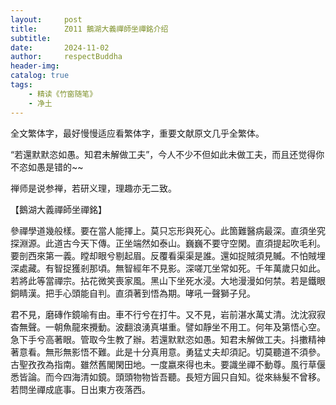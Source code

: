 ```yaml
---
layout:     post
title:      Z011 鵝湖大義禪師坐禪銘介绍
subtitle:   
date:       2024-11-02
author:     respectBuddha
header-img: 
catalog: true
tags:
    - 精读《竹窗随笔》
    - 净土
---
```


全文繁体字，最好慢慢适应看繁体字，重要文献原文几乎全繁体。

“若還默默恣如愚。知君未解做工夫”，今人不少不但如此未做工夫，而且还觉得你不恣如愚是错的~~

禅师是说参禅，若研义理，理趣亦无二致。  
  
【鵝湖大義禪師坐禪銘】

參禪學道幾般樣。要在當人能擇上。莫只忘形與死心。此箇難醫病最深。直須坐究探淵源。此道古今天下傳。正坐端然如泰山。巍巍不要守空閑。直須提起吹毛利。要剖西來第一義。瞠却眼兮剔起眉。反覆看渠渠是誰。還如捉賊須見贓。不怕賊埋深處藏。有智捉獲剎那頃。無智經年不見影。深嗟兀坐常如死。千年萬歲只如此。若將此等當禪宗。拈花微笑喪家風。黑山下坐死水浸。大地漫漫如何禁。若是鐵眼銅睛漢。把手心頭能自判。直須著到悟為期。哮吼一聲獅子兒。

君不見，磨磚作鏡喻有由。車不行兮在打牛。又不見，岩前湛水萬丈清。沈沈寂寂杳無聲。一朝魚龍來攪動。波翻浪湧真堪重。譬如靜坐不用工。何年及第悟心空。急下手兮高著眼。管取今生教了辦。若還默默恣如愚。知君未解做工夫。抖擻精神著意看。無形無影悟不難。此是十分真用意。勇猛丈夫却須記。切莫聽道不須參。古聖孜孜為指南。雖然舊閣閑田地。一度嬴來得也未。要識坐禪不動尊。風行草偃悉皆論。而今四海清如鏡。頭頭物物皆吾聽。長短方圓只自知。從來絲髮不曾移。若問坐禪成底事。日出東方夜落西。
